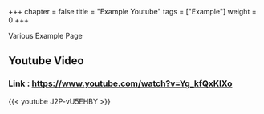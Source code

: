 +++
chapter = false
title = "Example Youtube"
tags = ["Example"]
weight = 0
+++

Various Example Page
## Youtube Video 

### Link : https://www.youtube.com/watch?v=Yg_kfQxKlXo

{{< youtube J2P-vU5EHBY >}}
